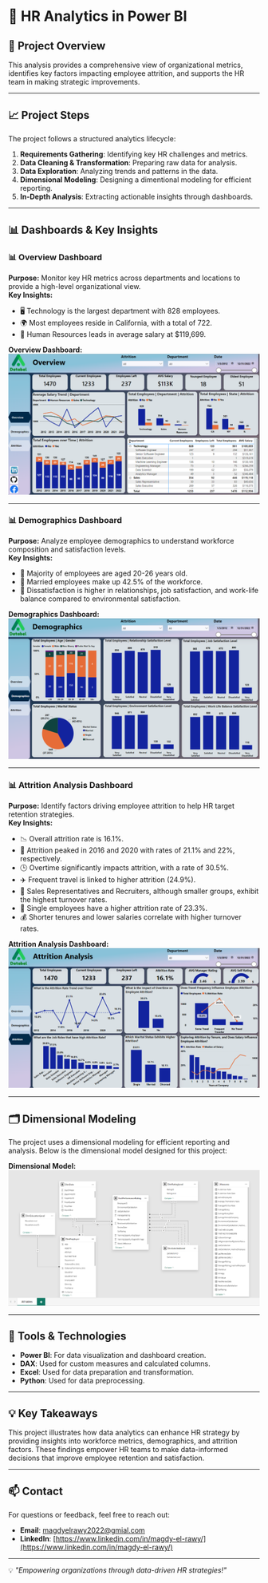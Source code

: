 # 🏢 HR Analytics in Power BI

## 🔹 Project Overview  
This analysis provides a comprehensive view of organizational metrics, identifies key factors impacting employee attrition, and supports the HR team in making strategic improvements.

---

## 📈 Project Steps  
The project follows a structured analytics lifecycle:  
1. **Requirements Gathering**: Identifying key HR challenges and metrics.  
2. **Data Cleaning & Transformation**: Preparing raw data for analysis.  
3. **Data Exploration**: Analyzing trends and patterns in the data.  
4. **Dimensional Modeling**: Designing a dimentional modeling for efficient reporting.  
5. **In-Depth Analysis**: Extracting actionable insights through dashboards.  

---

## 📊 Dashboards & Key Insights  

### 📊 **Overview Dashboard**  
**Purpose:** Monitor key HR metrics across departments and locations to provide a high-level organizational view.  
**Key Insights:**  
- 🖥️ Technology is the largest department with 828 employees.  
- 🌍 Most employees reside in California, with a total of 722.  
- 💸 Human Resources leads in average salary at $119,699.  

**Overview Dashboard:**  
![Overview Dashboard](https://github.com/Magdy-ElRawy/HR-Analytics-in-Power-BI/blob/main/Overview.png)

---

### 📊 **Demographics Dashboard**  
**Purpose:** Analyze employee demographics to understand workforce composition and satisfaction levels.  
**Key Insights:**  
- 👥 Majority of employees are aged 20-26 years old.  
- 💍 Married employees make up 42.5% of the workforce.  
- 🧩 Dissatisfaction is higher in relationships, job satisfaction, and work-life balance compared to environmental satisfaction.  

**Demographics Dashboard:**  
![Demographics Dashboard](https://github.com/Magdy-ElRawy/HR-Analytics-in-Power-BI/blob/main/Demographics.png)

---

### 📊 **Attrition Analysis Dashboard**  
**Purpose:** Identify factors driving employee attrition to help HR target retention strategies.  
**Key Insights:**  
- 📉 Overall attrition rate is 16.1%.  
- 📆 Attrition peaked in 2016 and 2020 with rates of 21.1% and 22%, respectively.  
- 🕒 Overtime significantly impacts attrition, with a rate of 30.5%.  
- ✈️ Frequent travel is linked to higher attrition (24.9%).  
- 🎯 Sales Representatives and Recruiters, although smaller groups, exhibit the highest turnover rates.  
- 💼 Single employees have a higher attrition rate of 23.3%.  
- 💰 Shorter tenures and lower salaries correlate with higher turnover rates.  

**Attrition Analysis Dashboard:**  
![Attrition Analysis Dashboard](https://github.com/Magdy-ElRawy/HR-Analytics-in-Power-BI/blob/main/Attrition.png)

---

## 🗂️ Dimensional Modeling  

The project uses a dimensional modeling for efficient reporting and analysis. Below is the dimensional model designed for this project:  

**Dimensional Model:**
![Dimensional Model](https://github.com/Magdy-ElRawy/HR-Analytics-in-Power-BI/blob/main/Dimensional%20Modeling.png)  

---

## 🔧 Tools & Technologies  
- **Power BI**: For data visualization and dashboard creation.  
- **DAX**: Used for custom measures and calculated columns.
- **Excel**: Used for data preparation and transformation.
- **Python**: Used for data preprocessing. 

---

## 💡 Key Takeaways  
This project illustrates how data analytics can enhance HR strategy by providing insights into workforce metrics, demographics, and attrition factors. These findings empower HR teams to make data-informed decisions that improve employee retention and satisfaction.  

---

## 📫 Contact  
For questions or feedback, feel free to reach out:  
- **Email**: [magdyelrawy2022@gmial.com](mailto:magdyelrawy2022@gmial.com)  
- **LinkedIn**: [https://www.linkedin.com/in/magdy-el-rawy/](https://www.linkedin.com/in/magdy-el-rawy/)  

---

💡 *"Empowering organizations through data-driven HR strategies!"*

